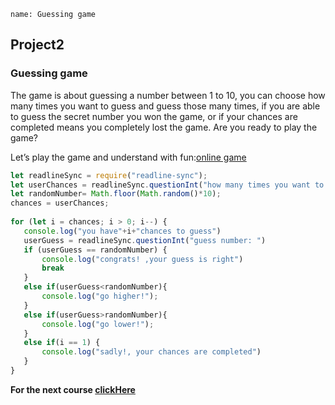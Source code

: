 ```ngMeta
name: Guessing game
```

## Project2

### Guessing game

The game is about guessing a number between 1 to 10, you can choose how many times you want to guess and guess those many times, if you are able to guess the secret number you won the game, or if your chances are completed means you completely lost the game. Are you ready to play the game?
 
 
Let’s play the game and understand with fun:[online game](https://www.funbrain.com/games/guess-the-number)

```javascript
let readlineSync = require("readline-sync");
let userChances = readlineSync.questionInt("how many times you want to guess: ");
let randomNumber= Math.floor(Math.random()*10);
chances = userChances;
 
for (let i = chances; i > 0; i--) {
   console.log("you have"+i+"chances to guess")
   userGuess = readlineSync.questionInt("guess number: ")
   if (userGuess == randomNumber) {
       console.log("congrats! ,your guess is right")
       break
   }
   else if(userGuess<randomNumber){
       console.log("go higher!");
   }
   else if(userGuess>randomNumber){
       console.log("go lower!");
   }
   else if(i == 1) {
       console.log("sadly!, your chances are completed")
   }
}
```

**For the next course [clickHere](https://www.merakilearn.org/course/126/exercise/3256)**
